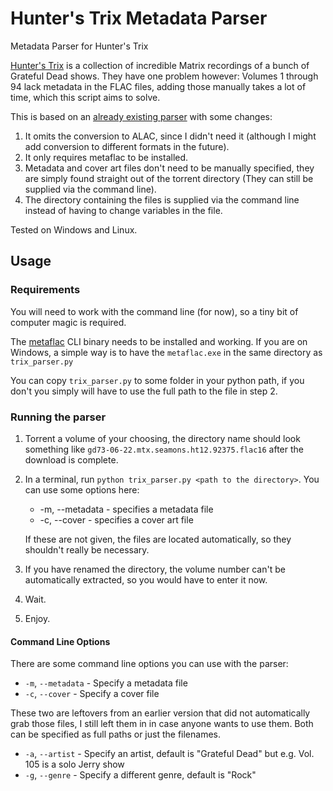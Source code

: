 # Hunter's Trix Metadata Parser
Metadata Parser for Hunter's Trix

[Hunter's Trix](https://www.facebook.com/GratefulDeadTrix) is a collection of 
incredible Matrix recordings of a bunch of Grateful Dead shows.
They have one problem however: Volumes 1 through 94 lack metadata in the FLAC
files, adding those manually takes a lot of time, which this script aims to solve.

This is based on an [already existing parser](https://github.com/shacker/trix) 
with some changes:
1. It omits the conversion to ALAC, since I didn't need it
(although I might add conversion to different formats in the future).
2. It only requires metaflac to be installed.
3. Metadata and cover art files don't need to be manually specified, they are
simply found straight out of the torrent directory (They can still be supplied
via the command line).
4. The directory containing the files is supplied via the command line instead of
having to change variables in the file.

Tested on Windows and Linux.

## Usage
### Requirements
You will need to work with the command line (for now), so a tiny bit of
computer magic is required.

The [metaflac](https://xiph.org/flac/documentation_tools_metaflac.html) CLI binary
needs to be installed and working. If you are on Windows, a simple way is to have
the ``metaflac.exe`` in the same directory as ``trix_parser.py``

You can copy ```trix_parser.py``` to some folder in your python path, if you don't
you simply will have to use the full path to the file in step 2.

### Running the parser
1. Torrent a volume of your choosing, the directory name should look something 
like ``gd73-06-22.mtx.seamons.ht12.92375.flac16`` after the download is complete.
2. In a terminal, run ```python trix_parser.py <path to the directory>```. You can use
some options here:
    - -m, --metadata - specifies a metadata file
    - -c, --cover -  specifies a cover art file
   
    If these are not given, the files are located automatically, so they shouldn't
really be necessary.
3. If you have renamed the directory, the volume number can't be automatically
extracted, so you would have to enter it now.
4. Wait.
5. Enjoy.

#### Command Line Options
There are some command line options you can use with the parser:
- ``-m``, ``--metadata`` - Specify a metadata file
- ``-c``, ``--cover`` - Specify a cover file

These two are leftovers from an earlier version that did not automatically
grab those files, I still left them in in case anyone wants to use them.
Both can be specified as full paths or just the filenames.

- ``-a``, ``--artist`` - Specify an artist, default is "Grateful Dead" but e.g.
Vol. 105 is a solo Jerry show
- ``-g``, ``--genre`` - Specify a different genre, default is "Rock"

